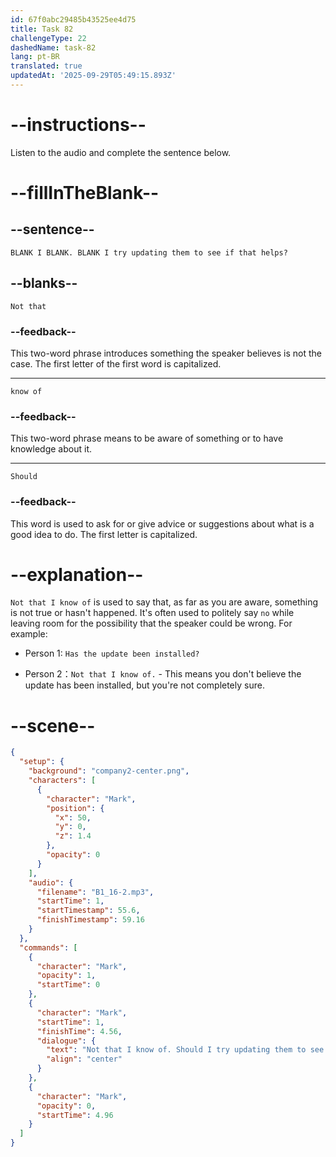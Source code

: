 ```yaml
---
id: 67f0abc29485b43525ee4d75
title: Task 82
challengeType: 22
dashedName: task-82
lang: pt-BR
translated: true
updatedAt: '2025-09-29T05:49:15.893Z'
---
```


<!-- (Audio) Mark: Not that I know of. Should I try updating them to see if that helps? -->

# --instructions--

Listen to the audio and complete the sentence below.

# --fillInTheBlank--

## --sentence--

`BLANK I BLANK. BLANK I try updating them to see if that helps?`

## --blanks--

`Not that`

### --feedback--

This two-word phrase introduces something the speaker believes is not the case. The first letter of the first word is capitalized.

---

`know of`

### --feedback--

This two-word phrase means to be aware of something or to have knowledge about it.

---

`Should`

### --feedback--

This word is used to ask for or give advice or suggestions about what is a good idea to do. The first letter is capitalized.

# --explanation--

`Not that I know of` is used to say that, as far as you are aware, something is not true or hasn't happened. It's often used to politely say `no` while leaving room for the possibility that the speaker could be wrong. For example:

- Person 1: `Has the update been installed?`

- Person 2：`Not that I know of.` - This means you don't believe the update has been installed, but you're not completely sure.

# --scene--

```json
{
  "setup": {
    "background": "company2-center.png",
    "characters": [
      {
        "character": "Mark",
        "position": {
          "x": 50,
          "y": 0,
          "z": 1.4
        },
        "opacity": 0
      }
    ],
    "audio": {
      "filename": "B1_16-2.mp3",
      "startTime": 1,
      "startTimestamp": 55.6,
      "finishTimestamp": 59.16
    }
  },
  "commands": [
    {
      "character": "Mark",
      "opacity": 1,
      "startTime": 0
    },
    {
      "character": "Mark",
      "startTime": 1,
      "finishTime": 4.56,
      "dialogue": {
        "text": "Not that I know of. Should I try updating them to see if that helps?",
        "align": "center"
      }
    },
    {
      "character": "Mark",
      "opacity": 0,
      "startTime": 4.96
    }
  ]
}
```
